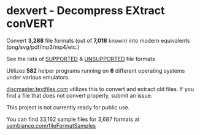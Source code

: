 # dexvert - **D**ecompress **EX**tract con**VERT**
Convert **3,288** file formats (out of **7,018** known) into modern equivalents (png/svg/pdf/mp3/mp4/etc.)

See the lists of [SUPPORTED](SUPPORTED.md) & [UNSUPPORTED](UNSUPPORTED.md) file formats

Utilizes **582** helper programs running on **6** different operating systems under various emulators.

[discmaster.textfiles.com](http://discmaster.textfiles.com/) utilizes this to convert and extract old files. If you find a file that does not convert properly, submit an issue.

This project is not currently ready for public use.

You can find 33,162 sample files for 3,687 formats at [sembiance.com/fileFormatSamples](https://sembiance.com/fileFormatSamples/)
